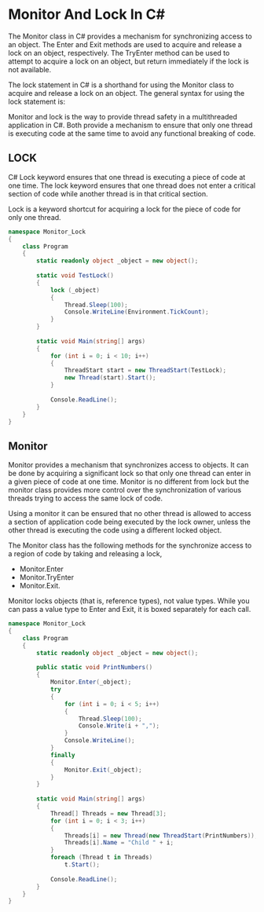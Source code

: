 # Monitor And Lock In C#

The Monitor class in C# provides a mechanism for synchronizing access to an object. The Enter and Exit methods are used to acquire and release a lock on an object, respectively. The TryEnter method can be used to attempt to acquire a lock on an object, but return immediately if the lock is not available.

The lock statement in C# is a shorthand for using the Monitor class to acquire and release a lock on an object. The general syntax for using the lock statement is:

Monitor and lock is the way to provide thread safety in a multithreaded application in C#. Both provide a mechanism to ensure that only one thread is executing code at the same time to avoid any functional breaking of code.

## LOCK

C# Lock keyword ensures that one thread is executing a piece of code at one time. The lock keyword ensures that one thread does not enter a critical section of code while another thread is in that critical section.

Lock is a keyword shortcut for acquiring a lock for the piece of code for only one thread.

``` C#
namespace Monitor_Lock  
{  
    class Program  
    {  
        static readonly object _object = new object();  
  
        static void TestLock()  
        {  
            lock (_object)  
            {  
                Thread.Sleep(100);  
                Console.WriteLine(Environment.TickCount);  
            }  
        }  
  
        static void Main(string[] args)      
        {  
            for (int i = 0; i < 10; i++)  
            {  
                ThreadStart start = new ThreadStart(TestLock);  
                new Thread(start).Start();  
            }  
  
            Console.ReadLine();  
        }  
    }  
}  
```

## Monitor

Monitor provides a mechanism that synchronizes access to objects. It can be done by acquiring a significant lock so that only one thread can enter in a given piece of code at one time. Monitor is no different from lock but the monitor class provides more control over the synchronization of various threads trying to access the same lock of code.

Using a monitor it can be ensured that no other thread is allowed to access a section of application code being executed by the lock owner, unless the other thread is executing the code using a different locked object.

The Monitor class has the following methods for the synchronize access to a region of code by taking and releasing a lock,
- Monitor.Enter 
- Monitor.TryEnter
- Monitor.Exit.

Monitor locks objects (that is, reference types), not value types. While you can pass a value type to Enter and Exit, it is boxed separately for each call.

``` C#
namespace Monitor_Lock  
{  
    class Program  
    {  
        static readonly object _object = new object();  
  
        public static void PrintNumbers()  
        {  
            Monitor.Enter(_object);  
            try  
            {  
                for (int i = 0; i < 5; i++)  
                {  
                    Thread.Sleep(100);  
                    Console.Write(i + ",");  
                }  
                Console.WriteLine();  
            }  
            finally  
            {  
                Monitor.Exit(_object);  
            }  
        }  
  
        static void Main(string[] args)      
        {  
            Thread[] Threads = new Thread[3];  
            for (int i = 0; i < 3; i++)  
            {  
                Threads[i] = new Thread(new ThreadStart(PrintNumbers));  
                Threads[i].Name = "Child " + i;  
            }  
            foreach (Thread t in Threads)  
                t.Start();  
  
            Console.ReadLine();  
        }  
    }  
} 
```
